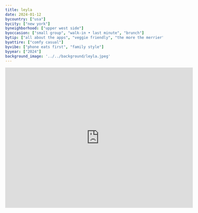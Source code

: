 ```yaml
---
title: leyla
date: 2024-01-12
bycountry: ["usa"]
bycity: ["new york"]
byneighborhood: ["upper west side"]
byoccasion: ["small group", "walk-in • last minute", "brunch"]
bytip: ["all about the apps", "veggie friendly", "the more the merrier"]
byattire: ["comfy casual"]
byvibe: ["phone eats first", "family style"]
byyear: ["2024"]
background_image: '../../background/leyla.jpeg'
---
```


<iframe src="https://www.google.com/maps/embed?pb=!1m18!1m12!1m3!1d3021.238626957393!2d-73.98096522334296!3d40.77876777138373!2m3!1f0!2f0!3f0!3m2!1i1024!2i768!4f13.1!3m3!1m2!1s0x89c259344b2c9db3%3A0x682fd32addb4f9a2!2sLeyla!5e0!3m2!1sen!2sus!4v1705526238138!5m2!1sen!2sus" width="600" height="450" style="border:0;" allowfullscreen="" loading="lazy" referrerpolicy="no-referrer-when-downgrade"></iframe>
